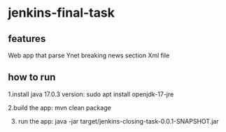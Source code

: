 # jenkins-final-task




## features
Web app that parse Ynet breaking news section Xml file 
## how to run
1.install java 17.0.3 version:
    sudo apt install openjdk-17-jre

2.build the app:
    mvn clean package

3. run the app:
    java -jar target/jenkins-closing-task-0.0.1-SNAPSHOT.jar

